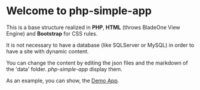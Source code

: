 # Welcome to **php-simple-app**  

This is a base structure realized in **PHP**, **HTML** (throws BladeOne View Engine) and **Bootstrap** for CSS rules.  
  
It is not necessary to have a database (like SQLServer or MySQL) in order to have a site with dynamic content.  
  
You can change the content by editing the json files and the markdown of the 'data' folder. *php-simple-app* display them.  

As an example, you can show, the [Demo App](http://magicianred.altervista.org/gigs/php-base-info-site/).